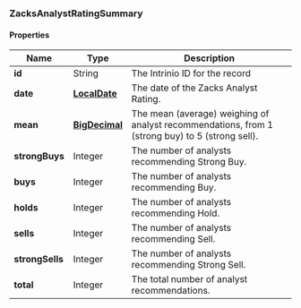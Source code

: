 
[//]: # (CLASS:ZacksAnalystRatingSummary)

[//]: # (KIND:object)

### ZacksAnalystRatingSummary

#### Properties

[//]: # (START_DEFINITION)

Name | Type | Description
------------ | ------------- | -------------
**id** | String | The Intrinio ID for the record &nbsp;
**date** | [**LocalDate**](LocalDate.md) | The date of the Zacks Analyst Rating. &nbsp;
**mean** | [**BigDecimal**](BigDecimal.md) | The mean (average) weighing of analyst recommendations, from 1 (strong buy) to 5 (strong sell). &nbsp;
**strongBuys** | Integer | The number of analysts recommending Strong Buy. &nbsp;
**buys** | Integer | The number of analysts recommending Buy. &nbsp;
**holds** | Integer | The number of analysts recommending Hold. &nbsp;
**sells** | Integer | The number of analysts recommending Sell. &nbsp;
**strongSells** | Integer | The number of analysts recommending Strong Sell. &nbsp;
**total** | Integer | The total number of analyst recommendations. &nbsp;

[//]: # (END_DEFINITION)


[//]: # (CONTAINED_CLASS:LocalDate)


[//]: # (CONTAINED_CLASS:BigDecimal)





